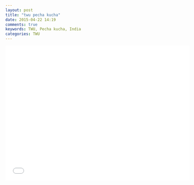 ```yaml
---
layout: post
title: "twu pecha kucha"
date: 2015-04-22 14:19
comments: true
keywords: TWU, Pecha kucha, India
categories: TWU
---
```

<iframe src="//slides.com/pengfeicui/deck-4/embed" width="576" height="420" scrolling="no" frameborder="0" webkitallowfullscreen mozallowfullscreen allowfullscreen></iframe>
